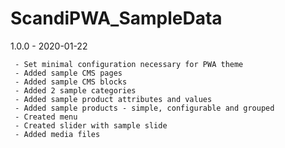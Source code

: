 ScandiPWA_SampleData
===

1.0.0 - 2020-01-22

     - Set minimal configuration necessary for PWA theme
     - Added sample CMS pages
     - Added sample CMS blocks
     - Added 2 sample categories
     - Added sample product attributes and values
     - Added sample products - simple, configurable and grouped
     - Created menu
     - Created slider with sample slide
     - Added media files